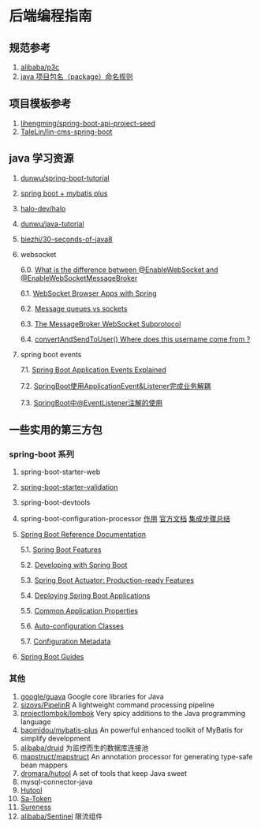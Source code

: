 # 后端编程指南

## 规范参考

1. [alibaba/p3c](https://github.com/alibaba/p3c)
2. [java 项目包名（package）命名规则](https://www.cnblogs.com/Haidnor/p/12241224.html)

## 项目模板参考

1. [lihengming/spring-boot-api-project-seed](https://github.com/lihengming/spring-boot-api-project-seed)
2. [TaleLin/lin-cms-spring-boot](https://github.com/TaleLin/lin-cms-spring-boot)


## java 学习资源

1. [dunwu/spring-boot-tutorial](https://github.com/dunwu/spring-boot-tutorial)
2. [spring boot + mybatis plus](https://juejin.cn/post/6844903862004875272)
3. [halo-dev/halo](https://github.com/halo-dev/halo)
4. [dunwu/java-tutorial](https://github.com/dunwu/java-tutorial)
5. [biezhi/30-seconds-of-java8](https://github.com/biezhi/30-seconds-of-java8)
6. websocket

    6.0. [What is the difference between @EnableWebSocket and @EnableWebSocketMessageBroker](https://stackoverflow.com/questions/51474358/what-is-the-difference-between-enablewebsocket-and-enablewebsocketmessagebroke)

    6.1. [WebSocket Browser Apps with Spring](http://rstoyanchev.github.io/s2gx2013-websocket-browser-apps-with-spring)

    6.2. [Message queues vs sockets](https://stackoverflow.com/questions/10668028/message-queues-vs-sockets)

    6.3. [The MessageBroker WebSocket Subprotocol](https://tools.ietf.org/id/draft-hapner-hybi-messagebroker-subprotocol-00.html)

    6.4. [convertAndSendToUser() Where does this username come from ?](https://stackoverflow.com/a/47956531)

7. spring boot events

    7.1. [Spring Boot Application Events Explained](https://reflectoring.io/spring-boot-application-events-explained)

    7.2. [SpringBoot使用ApplicationEvent&Listener完成业务解耦](https://segmentfault.com/a/1190000011433514)

    7.3. [SpringBoot中@EventListener注解的使用](https://segmentfault.com/a/1190000039097608)

## 一些实用的第三方包

### spring-boot 系列

1. spring-boot-starter-web
2. [spring-boot-starter-validation](https://spring.io/guides/gs/validating-form-input)
3. spring-boot-devtools
4. spring-boot-configuration-processor [作用](https://blog.csdn.net/weixin_43328357/article/details/106993172) [官方文档](https://docs.spring.io/spring-boot/docs/current/reference/html/configuration-metadata.html#configuration-metadata.annotation-processor) [集成步骤总结](https://www.cnblogs.com/myesn/p/spring-boot-integration-spring-boot-configuration-processor.html)
5. [Spring Boot Reference Documentation](https://docs.spring.io/spring-boot/docs/current/reference/html/index.html)

    5.1. [Spring Boot Features](https://docs.spring.io/spring-boot/docs/current/reference/html/features.html)

    5.2. [Developing with Spring Boot](https://docs.spring.io/spring-boot/docs/current/reference/html/using.html)

    5.3. [Spring Boot Actuator: Production-ready Features](https://docs.spring.io/spring-boot/docs/current/reference/html/actuator.html)

    5.4. [Deploying Spring Boot Applications](https://docs.spring.io/spring-boot/docs/current/reference/html/deployment.html)

    5.5. [Common Application Properties](https://docs.spring.io/spring-boot/docs/current/reference/html/application-properties.html)

    5.6. [Auto-configuration Classes](https://docs.spring.io/spring-boot/docs/current/reference/html/auto-configuration-classes.html#auto-configuration-classes)

    5.7. [Configuration Metadata](https://docs.spring.io/spring-boot/docs/current/reference/html/configuration-metadata.html)

6. [Spring Boot Guides](https://spring.io/guides)

### 其他

1. [google/guava](https://github.com/google/guava) Google core libraries for Java
2. [sizovs/PipelinR](https://github.com/sizovs/PipelinR) A lightweight command processing pipeline
3. [projectlombok/lombok](https://github.com/projectlombok/lombok) Very spicy additions to the Java programming language
4. [baomidou/mybatis-plus](https://github.com/baomidou/mybatis-plus) An powerful enhanced toolkit of MyBatis for simplify development
5. [alibaba/druid](https://github.com/alibaba/druid) 为监控而生的数据库连接池
6. [mapstruct/mapstruct](https://github.com/mapstruct/mapstruct) An annotation processor for generating type-safe bean mappers
7. [dromara/hutool](https://github.com/dromara/hutool) A set of tools that keep Java sweet
8. mysql-connector-java
9. [Hutool](https://hutool.cn)
10. [Sa-Token](http://sa-token.dev33.cn)
11. [Sureness](https://usthe.com/sureness/zh-cn)
12. [alibaba/Sentinel](https://github.com/alibaba/Sentinel) 限流组件